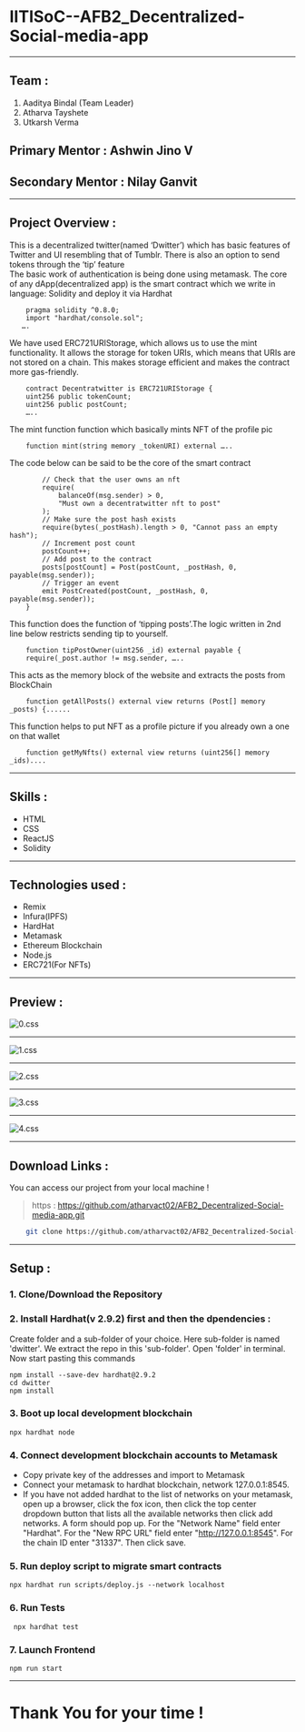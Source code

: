 # IITISoC--AFB2_Decentralized-Social-media-app

___

## **Team** :

1. Aaditya Bindal (Team Leader)
2. Atharva Tayshete
3. Utkarsh Verma

## **Primary Mentor** : Ashwin Jino V

## **Secondary Mentor** : Nilay Ganvit
___
## **Project Overview** :

This is a decentralized twitter(named ‘Dwitter’) which has basic features of Twitter and UI resembling that of Tumblr. There is also an option to send tokens through the ‘tip’ feature <br /> 
The basic work of authentication is being done using metamask. The core of any dApp(decentralized app) is the smart contract which we write in language: Solidity and deploy it via Hardhat
```Solidity
    pragma solidity ^0.8.0;
    import "hardhat/console.sol";
   ….
```
We have used ERC721URIStorage, which allows us to use the mint functionality. It allows the storage for token URIs, which means that URIs are not stored on a chain. This makes storage efficient and makes the contract more gas-friendly. </br>
```Solidity
    contract Decentratwitter is ERC721URIStorage {
    uint256 public tokenCount;
    uint256 public postCount;
    …..
```   
The mint function function which basically mints NFT of the profile pic
```
    function mint(string memory _tokenURI) external …..
```
The code below can be said to be the core of the smart contract
```function uploadPost(string memory _postHash) external {
        // Check that the user owns an nft
        require(
            balanceOf(msg.sender) > 0,
            "Must own a decentratwitter nft to post"
        );
        // Make sure the post hash exists
        require(bytes(_postHash).length > 0, "Cannot pass an empty hash");
        // Increment post count
        postCount++;
        // Add post to the contract
        posts[postCount] = Post(postCount, _postHash, 0, payable(msg.sender));
        // Trigger an event
        emit PostCreated(postCount, _postHash, 0, payable(msg.sender));
    }
```
This function does the function of ‘tipping posts’.The logic written in 2nd line below restricts sending tip to yourself.</br>
```
    function tipPostOwner(uint256 _id) external payable { 
    require(_post.author != msg.sender, …..
```
This acts as the memory block of the website and extracts the posts from BlockChain  </br>
```Solidity
    function getAllPosts() external view returns (Post[] memory _posts) {......
```    
This function helps to put NFT as a profile picture if you already own a one on that wallet</br>
```Solidity
    function getMyNfts() external view returns (uint256[] memory _ids)....
```
___
## **Skills** : 
* HTML
* CSS
* ReactJS
* Solidity
___
## **Technologies used** :
* Remix
* Infura(IPFS)
* HardHat
* Metamask
* Ethereum Blockchain
* Node.js
* ERC721(For NFTs)
___
## **Preview** :
![0.css](/Changepfp_or_id.jpeg)
___
![1.css](/metamask.jpeg)
___
![2.css](/twoaccount.jpeg)
___
![3.css](/Console.jpeg)
___
![4.css](/Initialization.jpeg)
___

## **Download Links** : 
You can access our project from your local machine !
>https : https://github.com/atharvact02/AFB2_Decentralized-Social-media-app.git 

```bash
    git clone https://github.com/atharvact02/AFB2_Decentralized-Social-media-app.git
```
___
## **Setup** :
### 1. Clone/Download the Repository

### 2. Install Hardhat(v 2.9.2) first and then the dpendencies :
Create folder and a sub-folder of your choice. Here sub-folder is named 'dwitter'. We extract the repo in this 'sub-folder'. Open 'folder' in terminal. Now start pasting this commands
```
npm install --save-dev hardhat@2.9.2
cd dwitter
npm install
```
### 3. Boot up local development blockchain
```
npx hardhat node
```

### 4. Connect development blockchain accounts to Metamask
- Copy private key of the addresses and import to Metamask
- Connect your metamask to hardhat blockchain, network 127.0.0.1:8545.
- If you have not added hardhat to the list of networks on your metamask, open up a browser, click the fox icon, then click the top center dropdown button that lists all the available networks then click add networks. A form should pop up. For the "Network Name" field enter "Hardhat". For the "New RPC URL" field enter "http://127.0.0.1:8545". For the chain ID enter "31337". Then click save.  


### 5. Run deploy script to migrate smart contracts
`npx hardhat run scripts/deploy.js --network localhost`

### 6. Run Tests
` npx hardhat test`

### 7. Launch Frontend
`npm run start`
 
___
# Thank You for your time !

